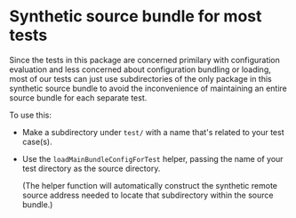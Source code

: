 # Synthetic source bundle for most tests

Since the tests in this package are concerned primilary with configuration
evaluation and less concerned about configuration bundling or loading,
most of our tests can just use subdirectories of the only package in this
synthetic source bundle to avoid the inconvenience of maintaining an entire
source bundle for each separate test.

To use this:
- Make a subdirectory under `test/` with a name that's related to your test
  case(s).
- Use the `loadMainBundleConfigForTest` helper, passing the name of your
  test directory as the source directory.

    (The helper function will automatically construct the synthetic remote
    source address needed to locate that subdirectory within the source bundle.)
